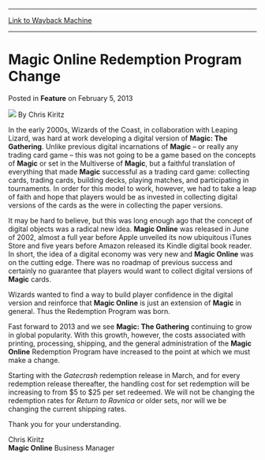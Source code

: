 
---
[Link to Wayback Machine](https://web.archive.org/web/20181226233450/https://magic.wizards.com/en/articles/archive/feature/magic-online-redemption-program-change-2013-02-05)

[_metadata_:wayback_url]:- "https://magic.wizards.com/en/articles/archive/feature/magic-online-redemption-program-change-2013-02-05"
[_metadata_:wayback_raw_url]:- "https://web.archive.org/web/20181226233450id_/https://magic.wizards.com/en/articles/archive/feature/magic-online-redemption-program-change-2013-02-05"
[_metadata_:wayback_capture_timestamp]:- "2018-12-26 23:34:50+00:00"
[_metadata_:generator]:- "Drupal 7 (http://drupal.org)"
[_metadata_:publish_date]:- "2013-02-05"
---


Magic Online Redemption Program Change
======================================



 Posted in **Feature**
 on February 5, 2013 






![](https://media.magic.wizards.com/styles/auth_small/public/images/hero/wizardslogo_thumb.jpg)
By Chris Kiritz












In the early 2000s, Wizards of the Coast, in collaboration with Leaping Lizard, was hard at work developing a digital version of **Magic: The Gathering**. Unlike previous digital incarnations of **Magic** – or really any trading card game – this was not going to be a game based on the concepts of **Magic** or set in the Multiverse of **Magic**, but a faithful translation of everything that made **Magic** successful as a trading card game: collecting cards, trading cards, building decks, playing matches, and participating in tournaments. In order for this model to work, however, we had to take a leap of faith and hope that players would be as invested in collecting digital versions of the cards as the were in collecting the paper versions.


It may be hard to believe, but this was long enough ago that the concept of digital objects was a radical new idea. **Magic Online** was released in June of 2002, almost a full year before Apple unveiled its now ubiquitous iTunes Store and five years before Amazon released its Kindle digital book reader. In short, the idea of a digital economy was very new and **Magic Online** was on the cutting edge. There was no roadmap of previous success and certainly no guarantee that players would want to collect digital versions of **Magic** cards.


Wizards wanted to find a way to build player confidence in the digital version and reinforce that **Magic Online** is just an extension of **Magic** in general. Thus the Redemption Program was born.


Fast forward to 2013 and we see **Magic: The Gathering** continuing to grow in global popularity. With this growth, however, the costs associated with printing, processing, shipping, and the general administration of the **Magic Online** Redemption Program have increased to the point at which we must make a change.


Starting with the *Gatecrash* redemption release in March, and for every redemption release thereafter, the handling cost for set redemption will be increasing to from $5 to $25 per set redeemed. We will not be changing the redemption rates for *Return to Ravnica* or older sets, nor will we be changing the current shipping rates.


Thank you for your understanding.


Chris Kiritz  
**Magic Online** Business Manager








